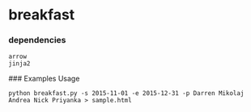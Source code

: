 # breakfast

### dependencies
```
arrow
jinja2
```
### Examples Usage
```
python breakfast.py -s 2015-11-01 -e 2015-12-31 -p Darren Mikolaj Andrea Nick Priyanka > sample.html
```